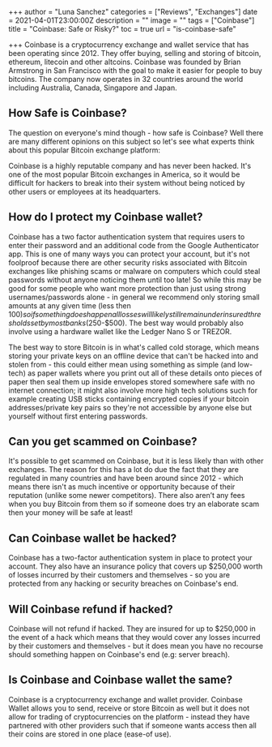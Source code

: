 +++
author = "Luna Sanchez"
categories = ["Reviews", "Exchanges"]
date = 2021-04-01T23:00:00Z
description = ""
image = ""
tags = ["Coinbase"]
title = "Coinbase: Safe or Risky?"
toc = true
url = "is-coinbase-safe"

+++
Coinbase is a cryptocurrency exchange and wallet service that has been operating since 2012. They offer buying, selling and storing of bitcoin, ethereum, litecoin and other altcoins. Coinbase was founded by Brian Armstrong in San Francisco with the goal to make it easier for people to buy bitcoins. The company now operates in 32 countries around the world including Australia, Canada, Singapore and Japan.

## How Safe is Coinbase?

The question on everyone's mind though - how safe is Coinbase? Well there are many different opinions on this subject so let's see what experts think about this popular Bitcoin exchange platform:

Coinbase is a highly reputable company and has never been hacked. It's one of the most popular Bitcoin exchanges in America, so it would be difficult for hackers to break into their system without being noticed by other users or employees at its headquarters.

## How do I protect my Coinbase wallet?

Coinbase has a two factor authentication system that requires users to enter their password and an additional code from the Google Authenticator app. This is one of many ways you can protect your account, but it's not foolproof because there are other security risks associated with Bitcoin exchanges like phishing scams or malware on computers which could steal passwords without anyone noticing them until too late! So while this may be good for some people who want more protection than just using strong usernames/passwords alone - in general we recommend only storing small amounts at any given time (less then $100) so if something does happen all losses will likely still remain under insured thresholds set by most banks ($250-$500). The best way would probably also involve using a hardware wallet like the Ledger Nano S or TREZOR.

The best way to store Bitcoin is in what's called cold storage, which means storing your private keys on an offline device that can't be hacked into and stolen from - this could either mean using something as simple (and low-tech) as paper wallets where you print out all of these details onto pieces of paper then seal them up inside envelopes stored somewhere safe with no internet connection; it might also involve more high tech solutions such for example creating USB sticks containing encrypted copies if your bitcoin addresses/private key pairs so they're not accessible by anyone else but yourself without first entering passwords.

## Can you get scammed on Coinbase?

It's possible to get scammed on Coinbase, but it is less likely than with other exchanges. The reason for this has a lot do due the fact that they are regulated in many countries and have been around since 2012 - which means there isn't as much incentive or opportunity because of their reputation (unlike some newer competitors). There also aren’t any fees when you buy Bitcoin from them so if someone does try an elaborate scam then your money will be safe at least!

## Can Coinbase wallet be hacked?

Coinbase has a two-factor authentication system in place to protect your account. They also have an insurance policy that covers up $250,000 worth of losses incurred by their customers and themselves - so you are protected from any hacking or security breaches on Coinbase's end.

## Will Coinbase refund if hacked?

Coinbase will not refund if hacked. They are insured for up to $250,000 in the event of a hack which means that they would cover any losses incurred by their customers and themselves - but it does mean you have no recourse should something happen on Coinbase's end (e.g: server breach).

## Is Coinbase and Coinbase wallet the same?

Coinbase is a cryptocurrency exchange and wallet provider. Coinbase Wallet allows you to send, receive or store Bitcoin as well but it does not allow for trading of cryptocurrencies on the platform - instead they have partnered with other providers such that if someone wants access then all their coins are stored in one place (ease-of use).